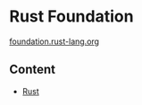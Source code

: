# Rust Foundation

[foundation.rust-lang.org](https://foundation.rust-lang.org/)

## Content

* [Rust](rust.md)
